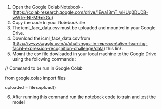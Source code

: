 1. Open the Google Colab Notebook - (https://colab.research.google.com/drive/1Ewa13mT_wHUq0DUCB-wWTe-NI-M9mkGu)
2. Copy the code in your Notebook file
3. The icml_face_data.csv must be uploaded and mounted in your Google Drive.
4. Download the icml_face_data.csv from (https://www.kaggle.com/c/challenges-in-representation-learning-facial-expression-recognition-challenge/data) this link.
5. Mount the csv file dowloaded in your local machine to the Google Drive using the following commands :
  
  // Command to be run in Google Colab
  
  from google.colab import files
  
  uploaded = files.upload()

6. After running this command run the notebook code to train and test the model
